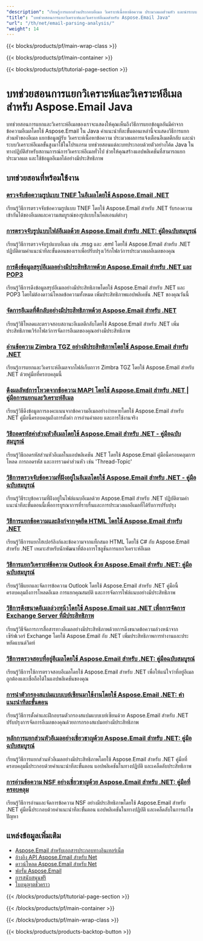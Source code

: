 ```yaml
---
"description": "เรียนรู้การแยกส่วนประกอบอีเมล วิเคราะห์เนื้อหาข้อความ ประมวลผลส่วนหัว และนำระบบข่าวกรองอีเมลมาใช้ด้วย Aspose.Email สำหรับ Java"
"title": "บทช่วยสอนการแยกวิเคราะห์และวิเคราะห์อีเมลสำหรับ Aspose.Email Java"
"url": "/th/net/email-parsing-analysis/"
"weight": 14
---
```


{{< blocks/products/pf/main-wrap-class >}}

{{< blocks/products/pf/main-container >}}

{{< blocks/products/pf/tutorial-page-section >}}
# บทช่วยสอนการแยกวิเคราะห์และวิเคราะห์อีเมลสำหรับ Aspose.Email Java

บทช่วยสอนการแยกและวิเคราะห์อีเมลของเราจะแสดงให้คุณเห็นถึงวิธีการแยกข้อมูลอันมีค่าจากข้อความอีเมลโดยใช้ Aspose.Email ใน Java คำแนะนำทีละขั้นตอนเหล่านี้จะแสดงวิธีการแยกส่วนหัวของอีเมล แยกข้อมูลผู้รับ วิเคราะห์เนื้อหาข้อความ ประมวลผลการแจ้งเตือนอีเมลตีกลับ และนำระบบวิเคราะห์อีเมลขั้นสูงมาใช้ในโปรแกรม บทช่วยสอนแต่ละบทประกอบด้วยตัวอย่างโค้ด Java ในทางปฏิบัติสำหรับสถานการณ์การวิเคราะห์อีเมลทั่วไป ช่วยให้คุณสร้างแอปพลิเคชันที่สามารถแยก ประมวลผล และใช้ข้อมูลอีเมลได้อย่างมีประสิทธิภาพ

## บทช่วยสอนที่พร้อมใช้งาน

### [ตรวจจับข้อความรูปแบบ TNEF ในอีเมลโดยใช้ Aspose.Email .NET](./detect-tnef-messages-aspose-email-net/)
เรียนรู้วิธีการตรวจจับข้อความรูปแบบ TNEF โดยใช้ Aspose.Email สำหรับ .NET รับรองความเข้ากันได้ของอีเมลและความสมบูรณ์ของรูปแบบในไคลเอนต์ต่างๆ

### [การตรวจจับรูปแบบไฟล์อีเมลด้วย Aspose.Email สำหรับ .NET: คู่มือฉบับสมบูรณ์](./detect-email-formats-aspose-dotnet/)
เรียนรู้วิธีการตรวจจับรูปแบบอีเมล เช่น .msg และ .eml โดยใช้ Aspose.Email สำหรับ .NET ปฏิบัติตามคำแนะนำทีละขั้นตอนของเราเพื่อปรับปรุงเวิร์กโฟลว์การประมวลผลอีเมลของคุณ

### [การดึงข้อมูลสรุปอีเมลอย่างมีประสิทธิภาพด้วย Aspose.Email สำหรับ .NET และ POP3](./retrieving-email-summaries-aspose-email-net-pop3/)
เรียนรู้วิธีการดึงข้อมูลสรุปอีเมลอย่างมีประสิทธิภาพโดยใช้ Aspose.Email สำหรับ .NET และ POP3 โดยไม่ต้องดาวน์โหลดข้อความทั้งหมด เพิ่มประสิทธิภาพแอปพลิเคชัน .NET ของคุณวันนี้

### [จัดการอีเมลที่ตีกลับอย่างมีประสิทธิภาพด้วย Aspose.Email สำหรับ .NET](./manage-email-bounces-aspose-dotnet/)
เรียนรู้วิธีโหลดและตรวจสอบสถานะอีเมลตีกลับโดยใช้ Aspose.Email สำหรับ .NET เพิ่มประสิทธิภาพเวิร์กโฟลว์การจัดการอีเมลของคุณอย่างมีประสิทธิภาพ

### [อ่านข้อความ Zimbra TGZ อย่างมีประสิทธิภาพโดยใช้ Aspose.Email สำหรับ .NET](./read-zimbra-tgz-messages-aspose-email-net/)
เรียนรู้การแยกและวิเคราะห์อีเมลจากไฟล์เก็บถาวร Zimbra TGZ โดยใช้ Aspose.Email สำหรับ .NET ด้วยคู่มือที่ครอบคลุมนี้

### [ดึงผลลัพธ์การโหวตจากข้อความ MAPI โดยใช้ Aspose.Email สำหรับ .NET | คู่มือการแยกและวิเคราะห์อีเมล](./aspose-email-net-extract-vote-results-mapi-messages/)
เรียนรู้วิธีดึงข้อมูลการลงคะแนนจากข้อความอีเมลอย่างง่ายดายโดยใช้ Aspose.Email สำหรับ .NET คู่มือนี้ครอบคลุมถึงการตั้งค่า การอ่านคำตอบ และการใช้งานจริง

### [วิธีถอดรหัสค่าส่วนหัวอีเมลโดยใช้ Aspose.Email สำหรับ .NET - คู่มือฉบับสมบูรณ์](./decode-email-header-aspose-dotnet/)
เรียนรู้วิธีถอดรหัสส่วนหัวอีเมลในแอปพลิเคชัน .NET โดยใช้ Aspose.Email คู่มือนี้ครอบคลุมการโหลด การถอดรหัส และการรวมค่าส่วนหัว เช่น 'Thread-Topic'

### [วิธีการตรวจจับข้อความที่ฝังอยู่ในอีเมลโดยใช้ Aspose.Email สำหรับ .NET - คู่มือฉบับสมบูรณ์](./detect-embedded-messages-emails-aspose-dotnet/)
เรียนรู้วิธีระบุข้อความที่ฝังอยู่ในไฟล์แนบอีเมลด้วย Aspose.Email สำหรับ .NET ปฏิบัติตามคำแนะนำทีละขั้นตอนนี้เพื่อการบูรณาการที่ราบรื่นและการประมวลผลอีเมลที่ได้รับการปรับปรุง

### [วิธีการแยกข้อความและลิงก์จากจุดยึด HTML โดยใช้ Aspose.Email สำหรับ .NET](./extract-text-links-html-anchor-aspose-email-net/)
เรียนรู้วิธีการแยกไฮเปอร์ลิงก์และข้อความจากแท็กสมอ HTML โดยใช้ C# กับ Aspose.Email สำหรับ .NET เหมาะสำหรับนักพัฒนาที่ต้องการโซลูชันการแยกวิเคราะห์อีเมล

### [วิธีการแยกวิเคราะห์ข้อความ Outlook ด้วย Aspose.Email สำหรับ .NET: คู่มือฉบับสมบูรณ์](./parse-outlook-messages-aspose-email-net/)
เรียนรู้วิธีแยกและจัดการข้อความ Outlook โดยใช้ Aspose.Email สำหรับ .NET คู่มือนี้ครอบคลุมถึงการโหลดอีเมล การแยกคุณสมบัติ และการจัดการไฟล์แนบอย่างมีประสิทธิภาพ

### [วิธีการดึงขนาดอีเมลล่วงหน้าโดยใช้ Aspose.Email และ .NET เพื่อการจัดการ Exchange Server ที่มีประสิทธิภาพ](./fetch-email-sizes-aspose-dotnet/)
เรียนรู้วิธีจัดการการสื่อสารทางอีเมลอย่างมีประสิทธิภาพด้วยการดึงขนาดข้อความล่วงหน้าจากเซิร์ฟเวอร์ Exchange โดยใช้ Aspose.Email กับ .NET เพิ่มประสิทธิภาพการทำงานและประหยัดแบนด์วิดท์

### [วิธีการตรวจสอบที่อยู่อีเมลโดยใช้ Aspose.Email สำหรับ .NET: คู่มือฉบับสมบูรณ์](./aspose-email-net-email-validation-guide/)
เรียนรู้วิธีการใช้การตรวจสอบอีเมลโดยใช้ Aspose.Email สำหรับ .NET เพื่อให้แน่ใจว่าที่อยู่อีเมลถูกต้องและเชื่อถือได้ในแอปพลิเคชันของคุณ

### [การนำตัวกรองสแปมแบบเบย์เซียนมาใช้งานโดยใช้ Aspose.Email .NET: คำแนะนำทีละขั้นตอน](./implement-spam-filter-aspose-email-dotnet/)
เรียนรู้วิธีการตั้งค่าและฝึกอบรมตัวกรองสแปมแบบเบย์เซียนด้วย Aspose.Email สำหรับ .NET ปรับปรุงการจัดการอีเมลของคุณด้วยการกรองสแปมอย่างมีประสิทธิภาพ

### [หลักการแยกส่วนหัวอีเมลอย่างเชี่ยวชาญด้วย Aspose.Email สำหรับ .NET: คู่มือฉบับสมบูรณ์](./mastering-email-header-extraction-aspose-email-net/)
เรียนรู้วิธีการแยกส่วนหัวอีเมลอย่างมีประสิทธิภาพโดยใช้ Aspose.Email สำหรับ .NET คู่มือที่ครอบคลุมนี้ประกอบด้วยคำแนะนำทีละขั้นตอน แอปพลิเคชันในทางปฏิบัติ และเคล็ดลับประสิทธิภาพ

### [การอ่านข้อความ NSF อย่างเชี่ยวชาญด้วย Aspose.Email สำหรับ .NET: คู่มือที่ครอบคลุม](./read-nsf-messages-aspose-email-dotnet/)
เรียนรู้วิธีการอ่านและจัดการข้อความ NSF อย่างมีประสิทธิภาพโดยใช้ Aspose.Email สำหรับ .NET คู่มือนี้ประกอบด้วยคำแนะนำทีละขั้นตอน แอปพลิเคชันในทางปฏิบัติ และเคล็ดลับในการแก้ไขปัญหา

## แหล่งข้อมูลเพิ่มเติม

- [Aspose.Email สำหรับเอกสารประกอบทางอินเทอร์เน็ต](https://docs.aspose.com/email/net/)
- [อ้างอิง API Aspose.Email สำหรับ Net](https://reference.aspose.com/email/net/)
- [ดาวน์โหลด Aspose.Email สำหรับ Net](https://releases.aspose.com/email/net/)
- [ฟอรั่ม Aspose.Email](https://forum.aspose.com/c/email)
- [การสนับสนุนฟรี](https://forum.aspose.com/)
- [ใบอนุญาตชั่วคราว](https://purchase.aspose.com/temporary-license/)

{{< /blocks/products/pf/tutorial-page-section >}}

{{< /blocks/products/pf/main-container >}}

{{< /blocks/products/pf/main-wrap-class >}}

{{< blocks/products/products-backtop-button >}}